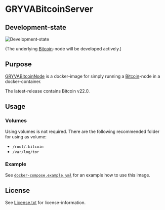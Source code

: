 # GRYVABitcoinServer

## Development-state

![Development-state](https://img.shields.io/badge/development--state-maintenance%20updates%20only-green)

(The underlying [Bitcoin](https://bitcoin.org)-node will be developed actively.)

## Purpose

[GRYVABitcoinNode](https://projects.aniondev.de/PublicProjects/GRYVAImages/GRYVABitcoinNode) is a docker-image for simply running a [Bitcoin](https://bitcoin.org)-node in a docker-container.

The latest-release contains Bitcoin v22.0.

## Usage

### Volumes

Using volumes is not required. There are the following recommended folder for using as volume:

- `/root/.bitcoin`
- `/var/log/tor`

### Example

See [`docker-compose.example.yml`](https://projects.aniondev.de/PublicProjects/GRYVAImages/GRYVABitcoinServer/-/blob/main/GRYVABitcoinServer/Other/Reference/ReferenceContent/Examples/docker-compose.example.yml) for an example how to use this image.

## License

See [License.txt](https://projects.aniondev.de/PublicProjects/GRYVAImages/GRYVABitcoinServer/-/raw/main/License.txt) for license-information.
